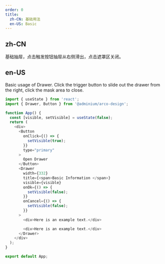 ```yaml
---
order: 0
title:
  zh-CN: 基础用法
  en-US: Basic
---
```


## zh-CN

基础抽屉，点击触发按钮抽屉从右侧滑出，点击遮罩区关闭。

## en-US

Basic usage of Drawer. Click the trigger button to slide out the drawer from the right, click the mask area to close.

```js
import { useState } from 'react';
import { Drawer, Button } from '@adminium/arco-design';

function App() {
  const [visible, setVisible] = useState(false);
  return (
    <div>
      <Button
        onClick={() => {
          setVisible(true);
        }}
        type="primary"
      >
        Open Drawer
      </Button>
      <Drawer
        width={332}
        title={<span>Basic Information </span>}
        visible={visible}
        onOk={() => {
          setVisible(false);
        }}
        onCancel={() => {
          setVisible(false);
        }}
      >
        <div>Here is an example text.</div>

        <div>Here is an example text.</div>
      </Drawer>
    </div>
  );
}

export default App;
```
